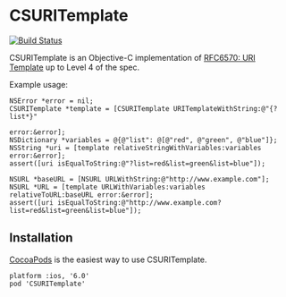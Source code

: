 CSURITemplate
=============

[![Build Status](https://travis-ci.org/cogenta/CSURITemplate.png?branch=master)](https://travis-ci.org/cogenta/CSURITemplate)

CSURITemplate is an Objective-C implementation of
[RFC6570: URI Template](http://tools.ietf.org/html/rfc6570) up to Level 4 of
the spec.

Example usage:

```objc
NSError *error = nil;
CSURITemplate *template = [CSURITemplate URITemplateWithString:@"{?list*}"
                                                         error:&error];
NSDictionary *variables = @{@"list": @[@"red", @"green", @"blue"]};
NSString *uri = [template relativeStringWithVariables:variables error:&error];
assert([uri isEqualToString:@"?list=red&list=green&list=blue"]);

NSURL *baseURL = [NSURL URLWithString:@"http://www.example.com"];
NSURL *URL = [template URLWithVariables:variables relativeToURL:baseURL error:&error];
assert([uri isEqualToString:@"http://www.example.com?list=red&list=green&list=blue"]);
```

Installation
------------

[CocoaPods](http://cocoapods.org/) is the easiest way to use CSURITemplate.

    platform :ios, '6.0'
    pod 'CSURITemplate'
